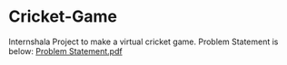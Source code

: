 # Cricket-Game
Internshala Project to make a virtual cricket game.
Problem Statement is below:
[Problem Statement.pdf](https://github.com/karanforprogram1/Cricket-Game/files/6990694/Problem.Statement.pdf)
